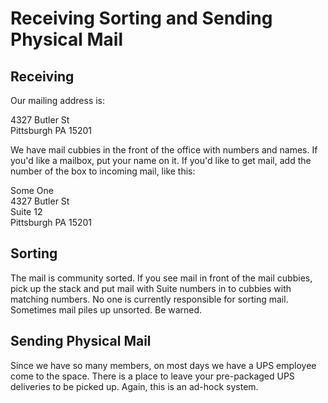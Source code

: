 # Receiving Sorting and Sending Physical Mail

## Receiving

Our mailing address is:
  
4327 Butler St  
Pittsburgh PA 15201  
  
We have mail cubbies in the front of the office with numbers and names. If you'd like a mailbox, put your name on it. If you'd like to get mail, add the number of the box to incoming mail, like this:
  

Some One  
4327 Butler St  
Suite 12  
Pittsburgh PA 15201  
  
## Sorting

The mail is community sorted. If you see mail in front of the mail cubbies, pick up the stack and put mail with Suite numbers in to cubbies with matching numbers. No one is currently responsible for sorting mail. Sometimes mail piles up unsorted. Be warned.

## Sending Physical Mail

Since we have so many members, on most days we have a UPS employee come to the space. There is a place to leave your pre-packaged UPS deliveries to be picked up. Again, this is an ad-hock system.

